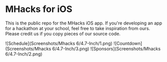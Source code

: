 MHacks for iOS
==============

This is the public repo for the MHacks iOS app. If you're developing an app for a hackathon at your school, feel free to take inspiration from ours. Please credit us if you copy pieces of our source code.

![Schedule](Screenshots/Mhacks 6/4.7-Inch/1.png)
![Countdown](Screenshots/Mhacks 6/4.7-Inch/3.png)
![Sponsors](Screenshots/Mhacks 6/4.7-Inch/2.png)